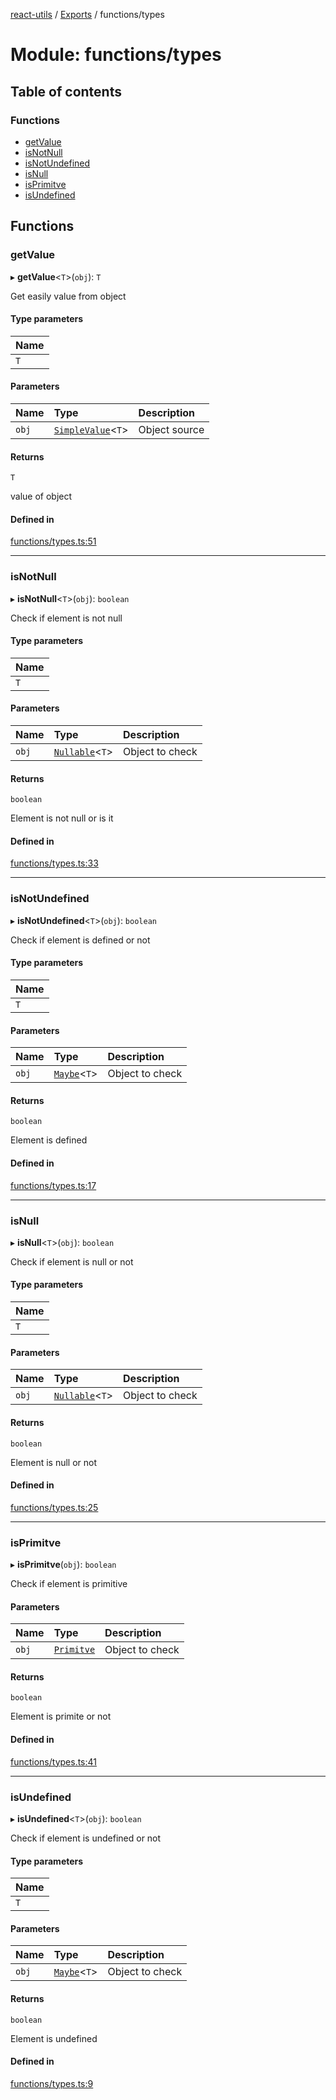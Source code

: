 [react-utils](../README.md) / [Exports](../modules.md) / functions/types

# Module: functions/types

## Table of contents

### Functions

- [getValue](functions_types.md#getvalue)
- [isNotNull](functions_types.md#isnotnull)
- [isNotUndefined](functions_types.md#isnotundefined)
- [isNull](functions_types.md#isnull)
- [isPrimitve](functions_types.md#isprimitve)
- [isUndefined](functions_types.md#isundefined)

## Functions

### getValue

▸ **getValue**<`T`\>(`obj`): `T`

Get easily value from object

#### Type parameters

| Name |
| :------ |
| `T` |

#### Parameters

| Name | Type | Description |
| :------ | :------ | :------ |
| `obj` | [`SimpleValue`](types_bases.md#simplevalue)<`T`\> | Object source |

#### Returns

`T`

value of object

#### Defined in

[functions/types.ts:51](https://github.com/mts88/react-utils/blob/eee399d/lib/functions/types.ts#L51)

___

### isNotNull

▸ **isNotNull**<`T`\>(`obj`): `boolean`

Check if element is not null

#### Type parameters

| Name |
| :------ |
| `T` |

#### Parameters

| Name | Type | Description |
| :------ | :------ | :------ |
| `obj` | [`Nullable`](types_bases.md#nullable)<`T`\> | Object to check |

#### Returns

`boolean`

Element is not null or is it

#### Defined in

[functions/types.ts:33](https://github.com/mts88/react-utils/blob/eee399d/lib/functions/types.ts#L33)

___

### isNotUndefined

▸ **isNotUndefined**<`T`\>(`obj`): `boolean`

Check if element is defined or not

#### Type parameters

| Name |
| :------ |
| `T` |

#### Parameters

| Name | Type | Description |
| :------ | :------ | :------ |
| `obj` | [`Maybe`](types_bases.md#maybe)<`T`\> | Object to check |

#### Returns

`boolean`

Element is defined

#### Defined in

[functions/types.ts:17](https://github.com/mts88/react-utils/blob/eee399d/lib/functions/types.ts#L17)

___

### isNull

▸ **isNull**<`T`\>(`obj`): `boolean`

Check if element is null or not

#### Type parameters

| Name |
| :------ |
| `T` |

#### Parameters

| Name | Type | Description |
| :------ | :------ | :------ |
| `obj` | [`Nullable`](types_bases.md#nullable)<`T`\> | Object to check |

#### Returns

`boolean`

Element is null or not

#### Defined in

[functions/types.ts:25](https://github.com/mts88/react-utils/blob/eee399d/lib/functions/types.ts#L25)

___

### isPrimitve

▸ **isPrimitve**(`obj`): `boolean`

Check if element is primitive

#### Parameters

| Name | Type | Description |
| :------ | :------ | :------ |
| `obj` | [`Primitve`](types_bases.md#primitve) | Object to check |

#### Returns

`boolean`

Element is primite or not

#### Defined in

[functions/types.ts:41](https://github.com/mts88/react-utils/blob/eee399d/lib/functions/types.ts#L41)

___

### isUndefined

▸ **isUndefined**<`T`\>(`obj`): `boolean`

Check if element is undefined or not

#### Type parameters

| Name |
| :------ |
| `T` |

#### Parameters

| Name | Type | Description |
| :------ | :------ | :------ |
| `obj` | [`Maybe`](types_bases.md#maybe)<`T`\> | Object to check |

#### Returns

`boolean`

Element is undefined

#### Defined in

[functions/types.ts:9](https://github.com/mts88/react-utils/blob/eee399d/lib/functions/types.ts#L9)
